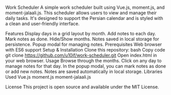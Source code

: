 Work Scheduler
A simple work scheduler built using Vue.js, moment.js, and moment-jalaali.js. This scheduler allows users to view and manage their daily tasks. It's designed to support the Persian calendar and is styled with a clean and user-friendly interface.

Features
Display days in a grid layout by month.
Add notes to each day.
Mark notes as done.
Hide/Show months.
Notes saved in local storage for persistence.
Popup modal for managing notes.
Prerequisites
Web browser with ES6 support
Setup & Installation
Clone this repository:
bash
Copy code
git clone https://github.com/u10if/work-scheduler.git
Open index.html in your web browser.
Usage
Browse through the months.
Click on any day to manage notes for that day.
In the popup modal, you can mark notes as done or add new notes.
Notes are saved automatically in local storage.
Libraries Used
Vue.js
moment.js
moment-jalaali.js


License
This project is open source and available under the MIT License.
